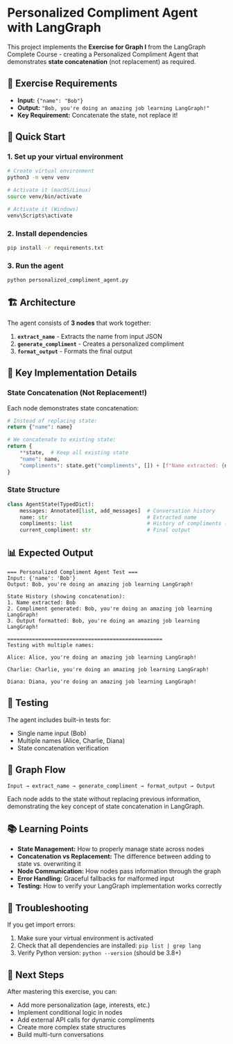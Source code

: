 # Personalized Compliment Agent with LangGraph

This project implements the **Exercise for Graph I** from the LangGraph Complete Course - creating a Personalized Compliment Agent that demonstrates **state concatenation** (not replacement) as required.

## 🎯 Exercise Requirements

- **Input:** `{"name": "Bob"}`
- **Output:** `"Bob, you're doing an amazing job learning LangGraph!"`
- **Key Requirement:** Concatenate the state, not replace it!

## 🚀 Quick Start

### 1. Set up your virtual environment
```bash
# Create virtual environment
python3 -m venv venv

# Activate it (macOS/Linux)
source venv/bin/activate

# Activate it (Windows)
venv\Scripts\activate
```

### 2. Install dependencies
```bash
pip install -r requirements.txt
```

### 3. Run the agent
```bash
python personalized_compliment_agent.py
```

## 🏗️ Architecture

The agent consists of **3 nodes** that work together:

1. **`extract_name`** - Extracts the name from input JSON
2. **`generate_compliment`** - Creates a personalized compliment
3. **`format_output`** - Formats the final output

## 🔑 Key Implementation Details

### State Concatenation (Not Replacement!)
Each node demonstrates state concatenation:

```python
# Instead of replacing state:
return {"name": name}

# We concatenate to existing state:
return {
    **state,  # Keep all existing state
    "name": name,
    "compliments": state.get("compliments", []) + [f"Name extracted: {name}"]
}
```

### State Structure
```python
class AgentState(TypedDict):
    messages: Annotated[list, add_messages]  # Conversation history
    name: str                                # Extracted name
    compliments: list                        # History of compliments (showing concatenation)
    current_compliment: str                  # Final output
```

## 📊 Expected Output

```
=== Personalized Compliment Agent Test ===
Input: {'name': 'Bob'}
Output: Bob, you're doing an amazing job learning LangGraph!

State History (showing concatenation):
1. Name extracted: Bob
2. Compliment generated: Bob, you're doing an amazing job learning LangGraph!
3. Output formatted: Bob, you're doing an amazing job learning LangGraph!

==================================================
Testing with multiple names:

Alice: Alice, you're doing an amazing job learning LangGraph!

Charlie: Charlie, you're doing an amazing job learning LangGraph!

Diana: Diana, you're doing an amazing job learning LangGraph!
```

## 🧪 Testing

The agent includes built-in tests for:
- Single name input (Bob)
- Multiple names (Alice, Charlie, Diana)
- State concatenation verification

## 🔄 Graph Flow

```
Input → extract_name → generate_compliment → format_output → Output
```

Each node adds to the state without replacing previous information, demonstrating the key concept of state concatenation in LangGraph.

## 📚 Learning Points

- **State Management:** How to properly manage state across nodes
- **Concatenation vs Replacement:** The difference between adding to state vs. overwriting it
- **Node Communication:** How nodes pass information through the graph
- **Error Handling:** Graceful fallbacks for malformed input
- **Testing:** How to verify your LangGraph implementation works correctly

## 🚨 Troubleshooting

If you get import errors:
1. Make sure your virtual environment is activated
2. Check that all dependencies are installed: `pip list | grep lang`
3. Verify Python version: `python --version` (should be 3.8+)

## 🎉 Next Steps

After mastering this exercise, you can:
- Add more personalization (age, interests, etc.)
- Implement conditional logic in nodes
- Add external API calls for dynamic compliments
- Create more complex state structures
- Build multi-turn conversations

